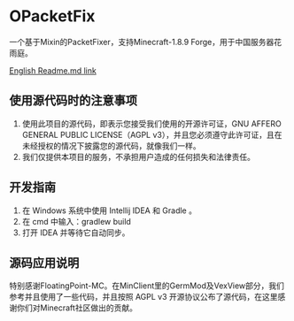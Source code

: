 # OPacketFix
一个基于Mixin的PacketFixer，支持Minecraft-1.8.9 Forge，用于中国服务器花雨庭。

[English Readme.md link](README_CN.md)
## 使用源代码时的注意事项
1. 使用此项目的源代码，即表示您接受我们使用的开源许可证，GNU AFFERO GENERAL PUBLIC LICENSE（AGPL v3），并且您必须遵守此许可证，且在未经授权的情况下披露您的源代码，就像我们一样。
2. 我们仅提供本项目的服务，不承担用户造成的任何损失和法律责任。
## 开发指南
1. 在 Windows 系统中使用 Intellij IDEA 和 Gradle 。
2. 在 cmd 中输入：gradlew build
3. 打开 IDEA 并等待它自动同步。
## 源码应用说明
特别感谢FloatingPoint-MC。在MinClient里的GermMod及VexView部分，我们参考并且使用了一些代码，并且按照 AGPL v3 开源协议公布了源代码，在这里感谢你们对Minecraft社区做出的贡献。